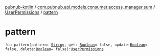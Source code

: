 [pubnub-kotlin](../../index.md) / [com.pubnub.api.models.consumer.access_manager.sum](../index.md) / [UserPermissions](index.md) / [pattern](./pattern.md)

# pattern

`fun pattern(pattern: `[`String`](https://kotlinlang.org/api/latest/jvm/stdlib/kotlin/-string/index.html)`, get: `[`Boolean`](https://kotlinlang.org/api/latest/jvm/stdlib/kotlin/-boolean/index.html)` = false, update: `[`Boolean`](https://kotlinlang.org/api/latest/jvm/stdlib/kotlin/-boolean/index.html)` = false, delete: `[`Boolean`](https://kotlinlang.org/api/latest/jvm/stdlib/kotlin/-boolean/index.html)` = false): `[`UserPermissions`](index.md)